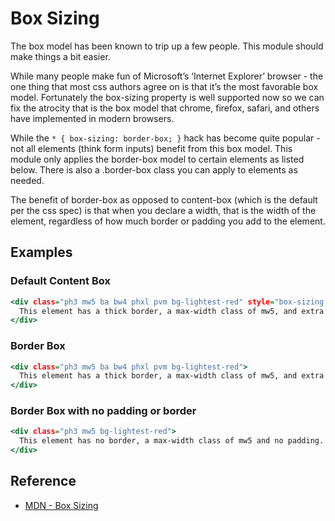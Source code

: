 # Box Sizing

The box model has been known to trip up a few people. This module should make things a bit easier.

While many people make fun of Microsoft’s ‘Internet Explorer’ browser - the one thing that most css authors agree on is that it’s the most favorable box model. Fortunately the box-sizing property is well supported now so we can fix the atrocity that is the box model that chrome, firefox, safari, and others have implemented in modern browsers.

While the `* { box-sizing: border-box; }` hack has become quite popular - not all elements (think form inputs) benefit from this box model. This module only applies the border-box model to certain elements as listed below. There is also a .border-box class you can apply to elements as needed.

The benefit of border-box as opposed to content-box (which is the default per the css spec) is that when you declare a width, that is the width of the element, regardless of how much border or padding you add to the element.

## Examples

### Default Content Box

```.html
<div class="ph3 mw5 ba bw4 phxl pvm bg-lightest-red" style="box-sizing: content-box;">
  This element has a thick border, a max-width class of mw5, and extra large horizontal padding and medium vertical padding.
</div>
```

### Border Box

```.html
<div class="ph3 mw5 ba bw4 phxl pvm bg-lightest-red">
  This element has a thick border, a max-width class of mw5, and extra large horizontal padding and medium vertical padding.
</div>
```

### Border Box with no padding or border

```.html
<div class="ph3 mw5 bg-lightest-red">
  This element has no border, a max-width class of mw5 and no padding. Notice which example it has the same width as.
</div>
```

## Reference

* [MDN - Box Sizing](https://developer.mozilla.org/en-US/docs/Web/CSS/box-sizing)
